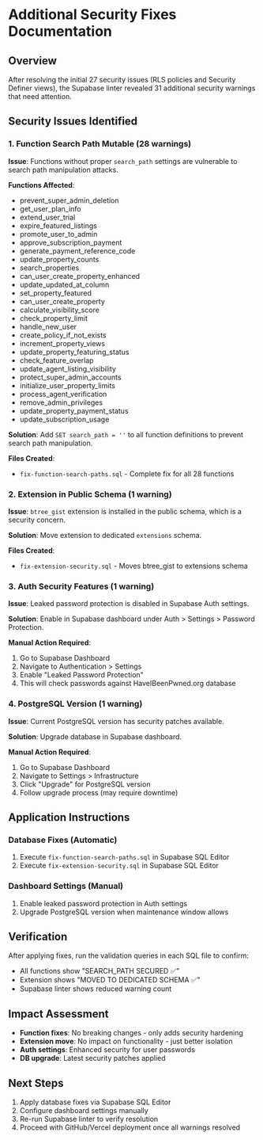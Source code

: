 # Additional Security Fixes Documentation

## Overview
After resolving the initial 27 security issues (RLS policies and Security Definer views), the Supabase linter revealed 31 additional security warnings that need attention.

## Security Issues Identified

### 1. Function Search Path Mutable (28 warnings)
**Issue**: Functions without proper `search_path` settings are vulnerable to search path manipulation attacks.

**Functions Affected**:
- prevent_super_admin_deletion
- get_user_plan_info
- extend_user_trial
- expire_featured_listings
- promote_user_to_admin
- approve_subscription_payment
- generate_payment_reference_code
- update_property_counts
- search_properties
- can_user_create_property_enhanced
- update_updated_at_column
- set_property_featured
- can_user_create_property
- calculate_visibility_score
- check_property_limit
- handle_new_user
- create_policy_if_not_exists
- increment_property_views
- update_property_featuring_status
- check_feature_overlap
- update_agent_listing_visibility
- protect_super_admin_accounts
- initialize_user_property_limits
- process_agent_verification
- remove_admin_privileges
- update_property_payment_status
- update_subscription_usage

**Solution**: Add `SET search_path = ''` to all function definitions to prevent search path manipulation.

**Files Created**:
- `fix-function-search-paths.sql` - Complete fix for all 28 functions

### 2. Extension in Public Schema (1 warning)
**Issue**: `btree_gist` extension is installed in the public schema, which is a security concern.

**Solution**: Move extension to dedicated `extensions` schema.

**Files Created**:
- `fix-extension-security.sql` - Moves btree_gist to extensions schema

### 3. Auth Security Features (1 warning)
**Issue**: Leaked password protection is disabled in Supabase Auth settings.

**Solution**: Enable in Supabase dashboard under Auth > Settings > Password Protection.

**Manual Action Required**:
1. Go to Supabase Dashboard
2. Navigate to Authentication > Settings
3. Enable "Leaked Password Protection"
4. This will check passwords against HaveIBeenPwned.org database

### 4. PostgreSQL Version (1 warning)
**Issue**: Current PostgreSQL version has security patches available.

**Solution**: Upgrade database in Supabase dashboard.

**Manual Action Required**:
1. Go to Supabase Dashboard
2. Navigate to Settings > Infrastructure
3. Click "Upgrade" for PostgreSQL version
4. Follow upgrade process (may require downtime)

## Application Instructions

### Database Fixes (Automatic)
1. Execute `fix-function-search-paths.sql` in Supabase SQL Editor
2. Execute `fix-extension-security.sql` in Supabase SQL Editor

### Dashboard Settings (Manual)
1. Enable leaked password protection in Auth settings
2. Upgrade PostgreSQL version when maintenance window allows

## Verification
After applying fixes, run the validation queries in each SQL file to confirm:
- All functions show "SEARCH_PATH SECURED ✅"
- Extension shows "MOVED TO DEDICATED SCHEMA ✅"
- Supabase linter shows reduced warning count

## Impact Assessment
- **Function fixes**: No breaking changes - only adds security hardening
- **Extension move**: No impact on functionality - just better isolation
- **Auth settings**: Enhanced security for user passwords
- **DB upgrade**: Latest security patches applied

## Next Steps
1. Apply database fixes via Supabase SQL Editor
2. Configure dashboard settings manually
3. Re-run Supabase linter to verify resolution
4. Proceed with GitHub/Vercel deployment once all warnings resolved